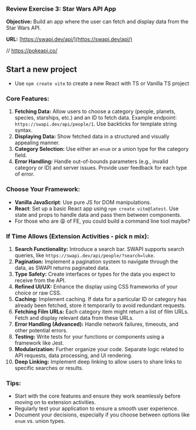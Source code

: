 ### Review Exercise 3: Star Wars API App

**Objective:** Build an app where the user can fetch and display data from the Star Wars API.

**URL:** [https://swapi.dev/api/](https://swapi.dev/api/)

// https://pokeapi.co/

## Start a new project

- Use `npm create vite` to create a new React with TS or Vanilla TS project

### Core Features:

1. **Fetching Data:** Allow users to choose a category (people, planets, species, starships, etc.) and an ID to fetch data. Example endpoint: `https://swapi.dev/api/people/1`. Use backticks for template string syntax.
2. **Displaying Data:** Show fetched data in a structured and visually appealing manner.
3. **Category Selection:** Use either an `enum` or a union type for the category field.
4. **Error Handling:** Handle out-of-bounds parameters (e.g., invalid category or ID) and server issues. Provide user feedback for each type of error.

### Choose Your Framework:

- **Vanilla JavaScript**: Use pure JS for DOM manipulations.
- **React**: Set up a basic React app using `npm create vite@latest`. Use state and props to handle data and pass them between components.
- For those who are 😩 of FE, you could build a command line tool maybe?

### If Time Allows (Extension Activities - pick n mix):

1. **Search Functionality:** Introduce a search bar. SWAPI supports search queries, like `https://swapi.dev/api/people/?search=luke`.
2. **Pagination:** Implement a pagination system to navigate through the data, as SWAPI returns paginated data.
3. **Type Safety:** Create interfaces or types for the data you expect to receive from the API.
4. **Refined UI/UX:** Enhance the display using CSS frameworks of your choice or raw CSS.
5. **Caching:** Implement caching. If data for a particular ID or category has already been fetched, store it temporarily to avoid redundant requests.
6. **Fetching Film URLs:** Each category item might return a list of film URLs. Fetch and display relevant data from these URLs.
7. **Error Handling (Advanced):** Handle network failures, timeouts, and other potential errors.
8. **Testing:** Write tests for your functions or components using a framework like Jest.
9. **Modularization:** Further organize your code. Separate logic related to API requests, data processing, and UI rendering.
10. **Deep Linking:** Implement deep linking to allow users to share links to specific searches or results.

### Tips:

- Start with the core features and ensure they work seamlessly before moving on to extension activities.
- Regularly test your application to ensure a smooth user experience.
- Document your decisions, especially if you choose between options like `enum` vs. union types.
